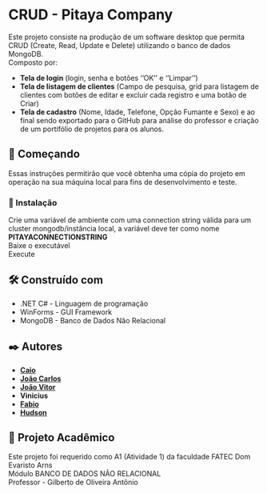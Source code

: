 # CRUD - Pitaya Company


Este projeto consiste na produção de um software desktop que permita CRUD (Create, Read, Update e Delete) utilizando o banco de dados MongoDB.<br>
Composto por:<br>
* <b>Tela de login</b> (login, senha e botões ‘’OK’’ e ‘’Limpar’’)<br>
* <b>Tela de listagem de clientes</b> (Campo de pesquisa, grid para listagem de clientes com botões de editar e excluir cada registro e uma botão de Criar)<br>
* <b>Tela de cadastro</b> (Nome, Idade, Telefone, Opção Fumante e Sexo) e ao final sendo exportado para o GitHub para análise do professor e criação de um portifólio de projetos para os alunos.<br>

## 🚀 Começando

Essas instruções permitirão que você obtenha uma cópia do projeto em operação na sua máquina local para fins de desenvolvimento e teste.

### 🔧 Instalação

Crie uma variável de ambiente com uma connection string válida para um cluster mongodb/instância local, a variável deve ter como nome <b>PITAYACONNECTIONSTRING</b> <br>
Baixe o executável<br>
Execute<br>

## 🛠️ Construído com

* .NET C# - Linguagem de programação
* WinForms - GUI Framework
* MongoDB - Banco de Dados Não Relacional

## ✒️ Autores

* **[Caio](https://github.com/CaioMtho)**
* **[João Carlos](https://github.com/JoCa-SP)**
* **[João Vitor](https://github.com/MoraiisDev)**
* **Vinicius**
* **[Fabio](https://github.com/FabioAriga)**
* **[Hudson](https://github.com/HudsonDomin)**

## 📄 Projeto Acadêmico

Este projeto foi requerido como A1 (Atividade 1) da faculdade FATEC Dom Evaristo Arns<br>
Módulo BANCO DE DADOS NÃO RELACIONAL<br>
Professor - Gilberto de Oliveira Antônio
